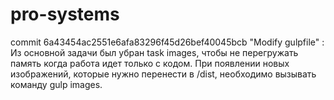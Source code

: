 # pro-systems

commit 6a43454ac2551e6afa83296f45d26bef40045bcb "Modify gulpfile" :
  Из основной задачи был убран task images, чтобы не перегружать память когда работа идет только с кодом.
  При появлении новых изображений, которые нужно перенести в /dist, необходимо вызывать команду gulp images.
